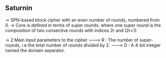 ## Saturnin 

-> SPN-based block cipher with an even number of rounds, numbered from 0.
-> Core is defined in terms of super rounds. where one super round is the 
composition of two consective rounds with indices 2r and (2r+1) 


-> 2 Main input parameters to the cipher
---> R : The number of super-rounds, i.e the total number of rounds divided by 2.
---> D : A 4-bit integer named the domain separator.

